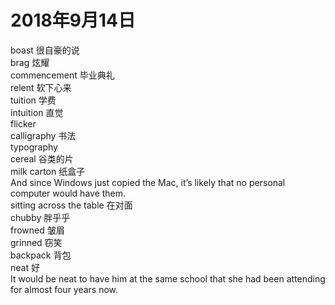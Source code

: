 # 2018年9月14日  

boast 很自豪的说  
brag 炫耀  
commencement 毕业典礼  
relent 软下心来  
tuition  学费  
intuition  直觉  
flicker  
calligraphy  书法  
typography  
cereal  谷类的片  
milk carton 纸盒子  
And since Windows just copied the Mac, it’s likely that no personal computer would have them.  
sitting across the table  在对面  
chubby  胖乎乎  
frowned 皱眉  
grinned 窃笑  
backpack 背包  
neat 好  
It would be neat to have him at the same school that she had been attending for almost four years now.
